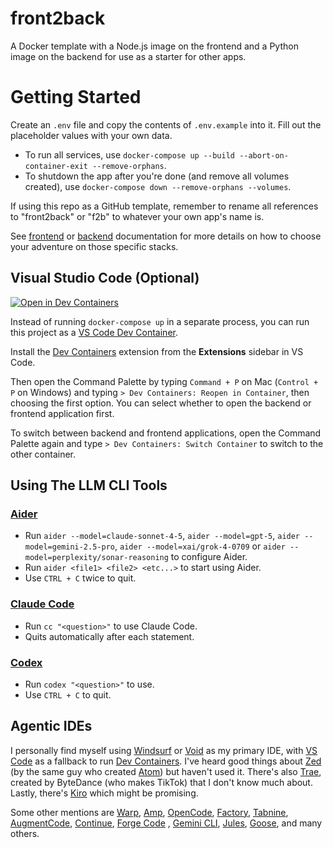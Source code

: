 # front2back
A Docker template with a Node.js image on the frontend and a Python image on the backend for use as a starter for other apps.

# Getting Started

Create an `.env` file and copy the contents of `.env.example` into it. Fill out the placeholder values with your own data.

- To run all services, use `docker-compose up --build --abort-on-container-exit --remove-orphans`.
- To shutdown the app after you're done (and remove all volumes created), use `docker-compose down --remove-orphans --volumes`.

If using this repo as a GitHub template, remember to rename all references to "front2back" or "f2b" to whatever your own app's name is.

See [frontend](./frontend/README.md) or [backend](./backend/README.md) documentation for more details on how to choose your adventure on those specific stacks.

## Visual Studio Code (Optional)

[![Open in Dev Containers](https://img.shields.io/static/v1?label=Dev%20Containers&message=Open&color=blue)](https://vscode.dev/redirect?url=vscode://ms-vscode-remote.remote-containers/cloneInVolume?url=https://github.com/johnkntran/front2back)

Instead of running `docker-compose up` in a separate process, you can run this project as a [VS Code Dev Container](https://code.visualstudio.com/docs/devcontainers/create-dev-container#_add-configuration-files-to-a-repository).

Install the [Dev Containers](https://marketplace.visualstudio.com/items?itemName=ms-vscode-remote.remote-containers) extension from the **Extensions** sidebar in VS Code.

Then open the Command Palette by typing `Command + P` on Mac (`Control + P` on Windows) and typing `> Dev Containers: Reopen in Container`, then choosing the first option. You can select whether to open the backend or frontend application first.

To switch between backend and frontend applications, open the Command Palette again and type `> Dev Containers: Switch Container` to switch to the other container.

## Using The LLM CLI Tools

### [Aider](https://aider.chat/docs/usage.html)

- Run `aider --model=claude-sonnet-4-5`, `aider --model=gpt-5`, `aider --model=gemini-2.5-pro`, `aider --model=xai/grok-4-0709` or `aider --model=perplexity/sonar-reasoning` to configure Aider.
- Run `aider <file1> <file2> <etc...>` to start using Aider.
- Use `CTRL + C` twice to quit.

### [Claude Code](https://www.anthropic.com/engineering/claude-code-best-practices)

- Run `cc "<question>"` to use Claude Code.
- Quits automatically after each statement.

### [Codex](https://developers.openai.com/codex/cli)

- Run `codex "<question>"` to use.
- Use `CTRL + C` to quit.

## Agentic IDEs

I personally find myself using [Windsurf](https://docs.windsurf.com/windsurf/getting-started) or [Void](https://voideditor.com/) as my primary IDE, with [VS Code](https://code.visualstudio.com/docs) as a fallback to run [Dev Containers](https://containers.dev/implementors/json_reference/). I've heard good things about [Zed](https://zed.dev/docs/) (by the same guy who created [Atom](https://github.blog/news-insights/product-news/sunsetting-atom/)) but haven't used it. There's also [Trae](https://traeide.com/docs/what-is-trae-ide), created by ByteDance (who makes TikTok) that I don't know much about. Lastly, there's [Kiro](kiro.dev/docs/) which might be promising.

Some other mentions are [Warp](https://docs.warp.dev/code/code-editor), [Amp](https://sourcegraph.com/amp), [OpenCode](https://opencode.ai/docs), [Factory](https://factory.ai/pricing), [Tabnine](https://docs.tabnine.com/main), [AugmentCode](https://docs.augmentcode.com/introduction), [Continue](https://docs.continue.dev/), [Forge Code](https://forgecode.dev/) , [Gemini CLI](https://geminicli.com/docs), [Jules](https://jules.google/), [Goose](https://block.github.io/goose/docs/guides/cli-providers/), and many others.
